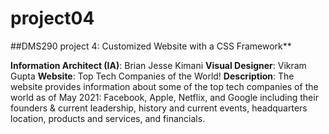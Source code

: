 # project04
##DMS290 project 4: Customized Website with a CSS Framework**

**Information Architect (IA)**: Brian Jesse Kimani
**Visual Designer**: Vikram Gupta
**Website**: Top Tech Companies of the World!
**Description**: The website provides information about some of the top tech companies of the world as of May 2021: Facebook, Apple, Netflix, and Google including their founders & current leadership, history and current events, headquarters location, products and services, and financials.

<!--stackedit_data:
eyJoaXN0b3J5IjpbMjAzMDc2ODc4M119
-->